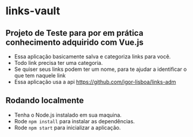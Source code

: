 # links-vault

## Projeto de Teste para por em prática conhecimento adquirido com Vue.js
* Essa aplicação basicamente salva e categoriza links para você.
* Todo link precisa ter uma categoria.
* Se quiser seus links podem ter um nome, para te ajudar a identificar o que tem naquele link
* Essa aplicação usa a api https://github.com/igor-lisboa/links-adm

## Rodando localmente
* Tenha o Node.js instalado em sua maquina.
* Rode `npm install` para instalar as dependências.
* Rode `npm start` para inicializar a aplicação.
